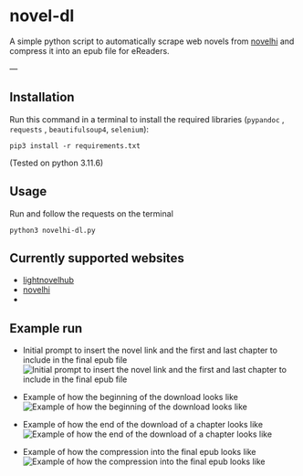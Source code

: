 # novel-dl
A simple python script to automatically scrape web novels from [novelhi](https://novelhi.com) and compress it into an epub file for eReaders.

—

## Installation
Run this command in a terminal to install the required libraries (`pypandoc` , `requests` , `beautifulsoup4`, `selenium`):
```
pip3 install -r requirements.txt
```
(Tested on python 3.11.6)

## Usage
Run and follow the requests on the terminal 
```
python3 novelhi-dl.py
```
## Currently supported websites
- [lightnovelhub](https://www.lightnovelhub.org/home)
- [novelhi](https://novelhi.com)
- 
## Example run 

- Initial prompt to insert the novel link and the first and last chapter to include in the final epub file
![Initial prompt to insert the novel link and the first and last chapter to include in the final epub file](https://media.discordapp.net/attachments/1040311436083212309/1189926483200839773/Screenshot_2023-12-28_at_14.39.05.png?ex=659ff065&is=658d7b65&hm=8cc3ef5ff6894e73112b077aa8273d457801766c2b32811daaef16d8396fdeb6&=&format=webp&quality=lossless&width=454&height=246)

- Example of how the beginning of the download looks like
![Example of how the beginning of the download looks like](https://media.discordapp.net/attachments/1040311436083212309/1189926507234197504/Screenshot_2023-12-28_at_14.39.15.png?ex=659ff06b&is=658d7b6b&hm=4dc30ca4bd8740410fcb7bb04eee8e17ecad5aa277f405153ad3fde67ea5b7a3&=&format=webp&quality=lossless&width=624&height=117)

- Example of how the end of the download of a chapter looks like
![Example of how the end of the download of a chapter looks like](https://media.discordapp.net/attachments/1040311436083212309/1189926537802297384/Screenshot_2023-12-28_at_14.39.30.png?ex=659ff072&is=658d7b72&hm=307805f13b79954aac3d92605d7a5bffcc4cd290018f9d397f8b5449f8285bff&=&format=webp&quality=lossless&width=458&height=165)

- Example of how the compression into the final epub looks like
![Example of how the compression into the final epub looks like](https://media.discordapp.net/attachments/1040311436083212309/1189926551370870794/Screenshot_2023-12-28_at_14.39.46.png?ex=659ff075&is=658d7b75&hm=8b41f2846db709d3b1e09e1bce6c358d756677cc22dec14a4deafad8fddc6d50&=&format=webp&quality=lossless&width=539&height=218)
